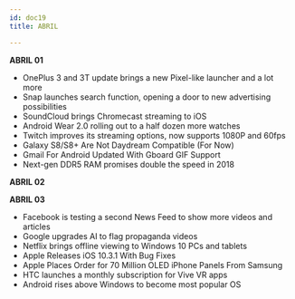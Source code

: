 ```yaml
---
id: doc19
title: ABRIL

---
```


**ABRIL 01**

- OnePlus 3 and 3T update brings a new Pixel-like launcher and a lot more
- Snap launches search function, opening a door to new advertising possibilities
- SoundCloud brings Chromecast streaming to iOS
- Android Wear 2.0 rolling out to a half dozen more watches
- Twitch improves its streaming options, now supports 1080P and 60fps
- Galaxy S8/S8+ Are Not Daydream Compatible (For Now)
- Gmail For Android Updated With Gboard GIF Support
- Next-gen DDR5 RAM promises double the speed in 2018

**ABRIL 02**

**ABRIL 03**

- Facebook is testing a second News Feed to show more videos and articles
- Google upgrades AI to flag propaganda videos
- Netflix brings offline viewing to Windows 10 PCs and tablets
- Apple Releases iOS 10.3.1 With Bug Fixes
- Apple Places Order for 70 Million OLED iPhone Panels From Samsung
- HTC launches a monthly subscription for Vive VR apps
- Android rises above Windows to become most popular OS
